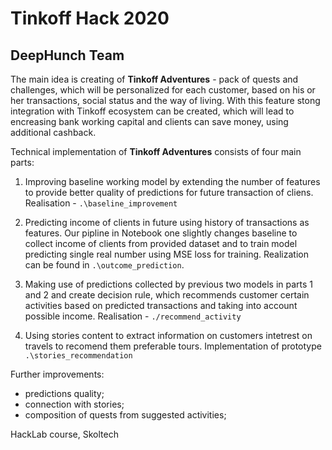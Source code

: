 # Tinkoff Hack 2020
## DeepHunch Team

The main idea is creating of **Tinkoff Adventures** - pack of quests and challenges, which will be personalized for each customer, based on his or her transactions, social status and the way of living. With this feature stong integration with Tinkoff ecosystem can be created, which will lead to encreasing bank working capital and clients can save money, using additional cashback.

Technical implementation of **Tinkoff Adventures** consists of four main parts:

1. Improving baseline working model by extending the number of features to provide better quality of predictions for future transaction of cliens. Realisation - ```.\baseline_improvement``` 

2. Predicting income of clients in future using history of transactions as features. Our pipline in Notebook one slightly changes baseline to collect income of clients from provided dataset and to train model predicting single real number using MSE loss for training. Realization can be found in ```.\outcome_prediction```.

3. Making use of predictions collected by previous two models in parts 1 and 2 and create decision rule, which recommends customer certain activities based on predicted transactions and taking into account possible income. Realisation  - ```./recommend_activity```

4. Using stories content to extract information on customers intetrest on travels to recomend them preferable tours. Implementation of prototype ```.\stories_recommendation```

Further improvements:
- predictions quality;
- connection with stories;
- composition of quests from suggested activities;

HackLab course, Skoltech
